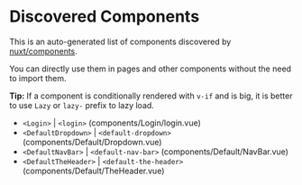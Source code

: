 # Discovered Components

This is an auto-generated list of components discovered by [nuxt/components](https://github.com/nuxt/components).

You can directly use them in pages and other components without the need to import them.

**Tip:** If a component is conditionally rendered with `v-if` and is big, it is better to use `Lazy` or `lazy-` prefix to lazy load.

- `<Login>` | `<login>` (components/Login/login.vue)
- `<DefaultDropdown>` | `<default-dropdown>` (components/Default/Dropdown.vue)
- `<DefaultNavBar>` | `<default-nav-bar>` (components/Default/NavBar.vue)
- `<DefaultTheHeader>` | `<default-the-header>` (components/Default/TheHeader.vue)
